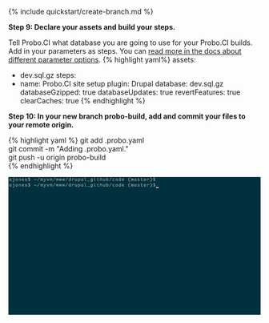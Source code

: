 {% include quickstart/create-branch.md %}


**Step 9: Declare your assets and build your steps.**

Tell Probo.CI what database you are going to use for your Probo.CI builds. Add in your parameters as steps. You can [read more in the docs about different parameter options](/plugins/drupal-plugin/).
{% highlight yaml%}
assets:     
  - dev.sql.gz
steps:
  - name: Probo.CI site setup
    plugin: Drupal
    database: dev.sql.gz
    databaseGzipped: true
    databaseUpdates: true
    revertFeatures: true
    clearCaches: true
{% endhighlight %}


**Step 10: In your new branch probo-build, add and commit your files to your remote origin.**

{% highlight yaml %}
 git add .probo.yaml  
 git commit -m "Adding .probo.yaml."  
 git push -u origin probo-build   
{% endhighlight %}

<img src="/images/git-create-branch.gif" alt="Add your Probo.CI Configuration" class="docs-gif screenshot">
